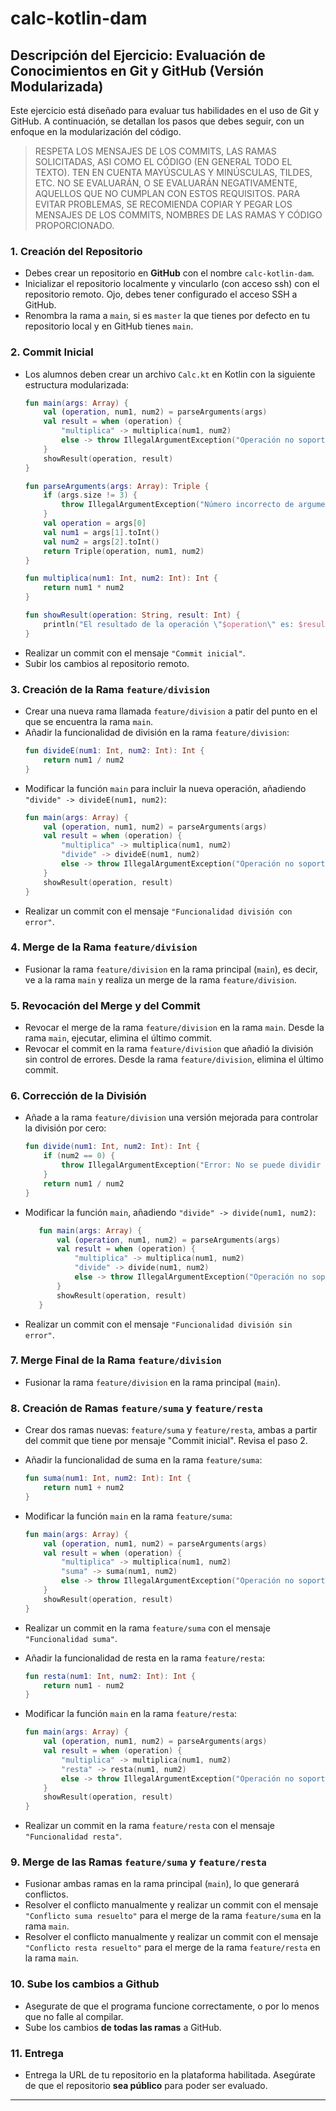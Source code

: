 # calc-kotlin-dam

## Descripción del Ejercicio: Evaluación de Conocimientos en Git y GitHub (Versión Modularizada)

Este ejercicio está diseñado para evaluar tus habilidades en el uso de Git y GitHub. A continuación, se detallan los pasos que debes seguir, con un enfoque en la modularización del código.

> RESPETA LOS MENSAJES DE LOS COMMITS, LAS RAMAS SOLICITADAS, ASI COMO EL CÓDIGO (EN GENERAL TODO EL TEXTO). TEN EN CUENTA MAYÚSCULAS Y MINÚSCULAS, TILDES, ETC. NO SE EVALUARÁN, O SE EVALUARÁN NEGATIVAMENTE, AQUELLOS QUE NO CUMPLAN CON ESTOS REQUISITOS. PARA EVITAR PROBLEMAS, SE RECOMIENDA COPIAR Y PEGAR LOS MENSAJES DE LOS COMMITS, NOMBRES DE LAS RAMAS Y CÓDIGO PROPORCIONADO.

### **1. Creación del Repositorio**
- Debes crear un repositorio en **GitHub** con el nombre `calc-kotlin-dam`.
- Inicializar el repositorio localmente y vincularlo (con acceso ssh) con el repositorio remoto. Ojo, debes tener configurado el acceso SSH a GitHub.
- Renombra la rama a `main`, si es `master` la que tienes por defecto en tu repositorio local y en GitHub tienes `main`.

### **2. Commit Inicial**
- Los alumnos deben crear un archivo `Calc.kt` en Kotlin con la siguiente estructura modularizada:
  ```kotlin
  fun main(args: Array) {
      val (operation, num1, num2) = parseArguments(args)
      val result = when (operation) {
          "multiplica" -> multiplica(num1, num2)
          else -> throw IllegalArgumentException("Operación no soportada")
      }
      showResult(operation, result)
  }

  fun parseArguments(args: Array): Triple {
      if (args.size != 3) {
          throw IllegalArgumentException("Número incorrecto de argumentos")
      }
      val operation = args[0]
      val num1 = args[1].toInt()
      val num2 = args[2].toInt()
      return Triple(operation, num1, num2)
  }

  fun multiplica(num1: Int, num2: Int): Int {
      return num1 * num2
  }

  fun showResult(operation: String, result: Int) {
      println("El resultado de la operación \"$operation\" es: $result")
  }
  ```
- Realizar un commit con el mensaje `"Commit inicial"`.
- Subir los cambios al repositorio remoto.

### **3. Creación de la Rama `feature/division`**
- Crear una nueva rama llamada `feature/division` a patir del punto en el que se encuentra la rama `main`.
- Añadir la funcionalidad de división en la rama `feature/division`:
  ```kotlin
  fun divideE(num1: Int, num2: Int): Int {
      return num1 / num2
  }
  ```
- Modificar la función `main` para incluir la nueva operación, añadiendo `"divide" -> divideE(num1, num2)`:
  ```kotlin
  fun main(args: Array) {
      val (operation, num1, num2) = parseArguments(args)
      val result = when (operation) {
          "multiplica" -> multiplica(num1, num2)
          "divide" -> divideE(num1, num2)
          else -> throw IllegalArgumentException("Operación no soportada")
      }
      showResult(operation, result)
  }
  ```
- Realizar un commit con el mensaje `"Funcionalidad división con error"`.

### **4. Merge de la Rama `feature/division`**
- Fusionar la rama `feature/division` en la rama principal (`main`), es decir, ve a la rama `main` y realiza un merge de la rama `feature/division`.

### **5. Revocación del Merge y del Commit**
- Revocar el merge de la rama `feature/division` en la rama `main`. Desde la rama `main`, ejecutar, elimina el último commit.
- Revocar el commit en la rama `feature/division` que añadió la división sin control de errores. Desde la rama `feature/division`, elimina el último commit.

### **6. Corrección de la División**
- Añade a la rama `feature/division` una versión mejorada para controlar la división por cero:
  ```kotlin
  fun divide(num1: Int, num2: Int): Int {
      if (num2 == 0) {
          throw IllegalArgumentException("Error: No se puede dividir por cero")
      }
      return num1 / num2
  }
  ```

- Modificar la función `main`, añadiendo `"divide" -> divide(num1, num2)`:
  ```kotlin
     fun main(args: Array) {
         val (operation, num1, num2) = parseArguments(args)
         val result = when (operation) {
             "multiplica" -> multiplica(num1, num2)
             "divide" -> divide(num1, num2)
             else -> throw IllegalArgumentException("Operación no soportada")
         }
         showResult(operation, result)
     }
  ```  
- Realizar un commit con el mensaje `"Funcionalidad división sin error"`.

### **7. Merge Final de la Rama `feature/division`**
- Fusionar la rama `feature/division` en la rama principal (`main`).

### **8. Creación de Ramas `feature/suma` y `feature/resta`**
- Crear dos ramas nuevas: `feature/suma` y `feature/resta`, ambas a partir del commit que tiene por mensaje "Commit inicial". Revisa el paso 2. 
- Añadir la funcionalidad de suma en la rama `feature/suma`:
  ```kotlin
  fun suma(num1: Int, num2: Int): Int {
      return num1 + num2
  }
  ```
- Modificar la función `main` en la rama `feature/suma`:
  ```kotlin
  fun main(args: Array) {
      val (operation, num1, num2) = parseArguments(args)
      val result = when (operation) {
          "multiplica" -> multiplica(num1, num2)
          "suma" -> suma(num1, num2)
          else -> throw IllegalArgumentException("Operación no soportada")
      }
      showResult(operation, result)
  }
  ```

- Realizar un commit en la rama `feature/suma` con el mensaje `"Funcionalidad suma"`.

- Añadir la funcionalidad de resta en la rama `feature/resta`:
  ```kotlin
  fun resta(num1: Int, num2: Int): Int {
      return num1 - num2
  }
  ```
- Modificar la función `main` en la rama `feature/resta`:
  ```kotlin
  fun main(args: Array) {
      val (operation, num1, num2) = parseArguments(args)
      val result = when (operation) {
          "multiplica" -> multiplica(num1, num2)
          "resta" -> resta(num1, num2)
          else -> throw IllegalArgumentException("Operación no soportada")
      }
      showResult(operation, result)
  }
  ```

- Realizar un commit en la rama `feature/resta` con el mensaje `"Funcionalidad resta"`.

### **9. Merge de las Ramas `feature/suma` y `feature/resta`**
- Fusionar ambas ramas en la rama principal (`main`), lo que generará conflictos.
- Resolver el conflicto manualmente y realizar un commit con el mensaje `"Conflicto suma resuelto"` para el merge de la rama `feature/suma` en la rama `main`.
- Resolver el conflicto manualmente y realizar un commit con el mensaje `"Conflicto resta resuelto"` para el merge de la rama `feature/resta` en la rama `main`.

### **10. Sube los cambios a Github**
- Asegurate de que el programa funcione correctamente, o por lo menos que no falle al compilar.
- Sube los cambios **de todas las ramas** a GitHub.

### **11. Entrega**
- Entrega la URL de tu repositorio en la plataforma habilitada. Asegúrate de que el repositorio **sea público** para poder ser evaluado.
---

